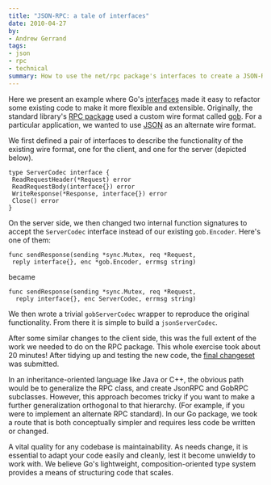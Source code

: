 ```yaml
---
title: "JSON-RPC: a tale of interfaces"
date: 2010-04-27
by:
- Andrew Gerrand
tags:
- json
- rpc
- technical
summary: How to use the net/rpc package's interfaces to create a JSON-RPC system.
---
```



Here we present an example where Go's [interfaces](/doc/effective_go.html#interfaces_and_types)
made it easy to refactor some existing code to make it more flexible and extensible.
Originally, the standard library's [RPC package](/pkg/net/rpc/)
used a custom wire format called [gob](/pkg/encoding/gob/).
For a particular application, we wanted to use [JSON](/pkg/encoding/json/)
as an alternate wire format.

We first defined a pair of interfaces to describe the functionality of the
existing wire format,
one for the client, and one for the server (depicted below).

	type ServerCodec interface {
	 ReadRequestHeader(*Request) error
	 ReadRequestBody(interface{}) error
	 WriteResponse(*Response, interface{}) error
	 Close() error
	}

On the server side, we then changed two internal function signatures to
accept the `ServerCodec` interface instead of our existing `gob.Encoder`. Here's one of them:

	func sendResponse(sending *sync.Mutex, req *Request,
	 reply interface{}, enc *gob.Encoder, errmsg string)

became

	func sendResponse(sending *sync.Mutex, req *Request,
	  reply interface{}, enc ServerCodec, errmsg string)

We then wrote a trivial `gobServerCodec` wrapper to reproduce the original functionality.
From there it is simple to build a `jsonServerCodec`.

After some similar changes to the client side,
this was the full extent of the work we needed to do on the RPC package.
This whole exercise took about 20 minutes!
After tidying up and testing the new code,
the [final changeset](https://github.com/golang/go/commit/dcff89057bc0e0d7cb14cf414f2df6f5fb1a41ec) was submitted.

In an inheritance-oriented language like Java or C++,
the obvious path would be to generalize the RPC class,
and create JsonRPC and GobRPC subclasses.
However, this approach becomes tricky if you want to make a further generalization
orthogonal to that hierarchy.
(For example, if you were to implement an alternate RPC standard).
In our Go package, we took a route that is both conceptually simpler and
requires less code be written or changed.

A vital quality for any codebase is maintainability.
As needs change, it is essential to adapt your code easily and cleanly,
lest it become unwieldy to work with.
We believe Go's lightweight, composition-oriented type system provides a
means of structuring code that scales.
